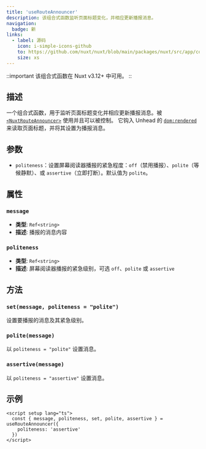 ```yaml
---
title: 'useRouteAnnouncer'
description: 该组合式函数监听页面标题变化，并相应更新播报消息。
navigation:
  badge: 新
links:
  - label: 源码
    icon: i-simple-icons-github
    to: https://github.com/nuxt/nuxt/blob/main/packages/nuxt/src/app/composables/route-announcer.ts
    size: xs
---
```


::important
该组合式函数在 Nuxt v3.12+ 中可用。
::

## 描述

一个组合式函数，用于监听页面标题变化并相应更新播报消息。被 [`<NuxtRouteAnnouncer>`](/docs/api/components/nuxt-route-announcer) 使用并且可以被控制。
它钩入 Unhead 的 [`dom:rendered`](https://unhead.unjs.io/docs/typescript/head/api/hooks/dom-rendered) 来读取页面标题，并将其设置为播报消息。

## 参数

- `politeness`：设置屏幕阅读器播报的紧急程度：`off`（禁用播报）、`polite`（等候静默）、或 `assertive`（立即打断）。默认值为 `polite`。

## 属性

### `message`

- **类型**: `Ref<string>`
- **描述**: 播报的消息内容

### `politeness`

- **类型**: `Ref<string>`
- **描述**: 屏幕阅读器播报的紧急级别，可选 `off`、`polite` 或 `assertive`

## 方法

### `set(message, politeness = "polite")`

设置要播报的消息及其紧急级别。

### `polite(message)`

以 `politeness = "polite"` 设置消息。

### `assertive(message)`

以 `politeness = "assertive"` 设置消息。

## 示例

```vue [pages/index.vue]
<script setup lang="ts">
  const { message, politeness, set, polite, assertive } = useRouteAnnouncer({
    politeness: 'assertive'
  })
</script>
```